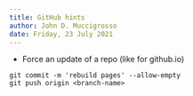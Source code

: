 ```yaml
---
title: GitHub hints
author: John D. Muccigrosso
date: Friday, 23 July 2021
---
```


- Force an update of a repo (like for github.io)

```
git commit -m 'rebuild pages' --allow-empty
git push origin <branch-name>
```
